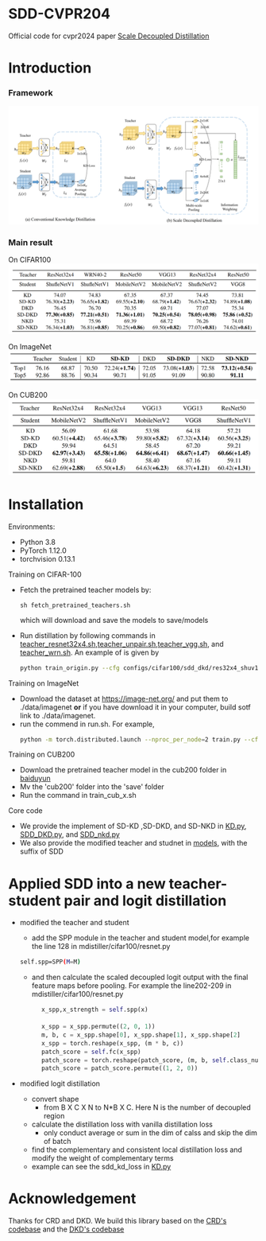# SDD-CVPR204
Official  code for cvpr2024 paper [Scale Decoupled Distillation](https://arxiv.org/pdf/2403.13512.pdf)


# Introduction

### Framework
![](framework.png)

### Main result

On CIFAR100
![](cifar100.png)

On ImageNet
![](ImageNet.png)

On CUB200
![](cub20.png)


# Installation

Environments:

- Python 3.8
- PyTorch 1.12.0
- torchvision 0.13.1


Training on CIFAR-100

- Fetch the pretrained teacher models by:
    ```angular2html
    sh fetch_pretrained_teachers.sh
    ```
  which will download and save the models to save/models

- Run distillation by following commands in [teacher_resnet32x4.sh](teacher_resnet32x4.sh),[teacher_unpair.sh](teacher_unpair.sh),[teacher_vgg.sh](teacher_vgg.sh), and [teacher_wrn.sh](teacher_wrn.sh). An example of is given by
  ```bash
  python train_origin.py --cfg configs/cifar100/sdd_dkd/res32x4_shuv1.yaml --gpu 1 --M [1,2,4]
  ```

Training on ImageNet

- Download the dataset at https://image-net.org/ and put them to ./data/imagenet **or** if you have download it in your computer, build sotf link to ./data/imagenet.
- run the commend in run.sh. For example,
  ```bash
  python -m torch.distributed.launch --nproc_per_node=2 train.py --cfg ./configs/imagenet/r50_mv2/sdd_dkd.yaml
  ```

Training on CUB200
- Download the pretrained teacher model in the cub200 folder in [baiduyun](https://pan.baidu.com/s/1uxyG3ZZO67i_dbXwuFB2yQ?pwd=bzc6)
- Mv the 'cub200' folder into the 'save' folder
- Run the command in train_cub_x.sh

Core code
- We provide the implement of SD-KD ,SD-DKD, and SD-NKD in [KD.py](mdistiller%2Fdistillers%2FKD.py), [SDD_DKD.py](mdistiller%2Fdistillers%2FSDD_DKD.py), and [SDD_nkd.py](mdistiller%2Fdistillers%2FSDD_nkd.py)
- We also provide the modified teacher and studnet in [models](mdistiller%2Fmodels), with the suffix of SDD

# Applied SDD into a new teacher-student pair and logit distillation

- modified the teacher and student
  - add the SPP module in the teacher and student model,for example the line 128 in mdistiller/cifar100/resnet.py
  ```bash
  self.spp=SPP(M=M)              
  ```
  - and then calculate the scaled decoupled logit output with the final feature maps before pooling. For example the line202-209 in mdistiller/cifar100/resnet.py
      
  ```python
        x_spp,x_strength = self.spp(x)

        x_spp = x_spp.permute((2, 0, 1))
        m, b, c = x_spp.shape[0], x_spp.shape[1], x_spp.shape[2]
        x_spp = torch.reshape(x_spp, (m * b, c))
        patch_score = self.fc(x_spp)
        patch_score = torch.reshape(patch_score, (m, b, self.class_num))
        patch_score = patch_score.permute((1, 2, 0))
    ```
- modified logit distillation
  - convert shape
    - from B X C X N to N*B X C. Here N is the number of decoupled region
  - calculate the distillation loss with vanilla distillation loss
    - only conduct average or sum in the dim of calss and skip the dim of batch
  - find the complementary and consistent local distillation loss and modify the weight of complementary terms
  - example can see the sdd_kd_loss in [KD.py](mdistiller%2Fdistillers%2FKD.py)

# Acknowledgement
Thanks for CRD and DKD. We build this library based on the [CRD's codebase](https://github.com/HobbitLong/RepDistiller) and the [DKD's codebase](https://github.com/megvii-research/mdistiller)